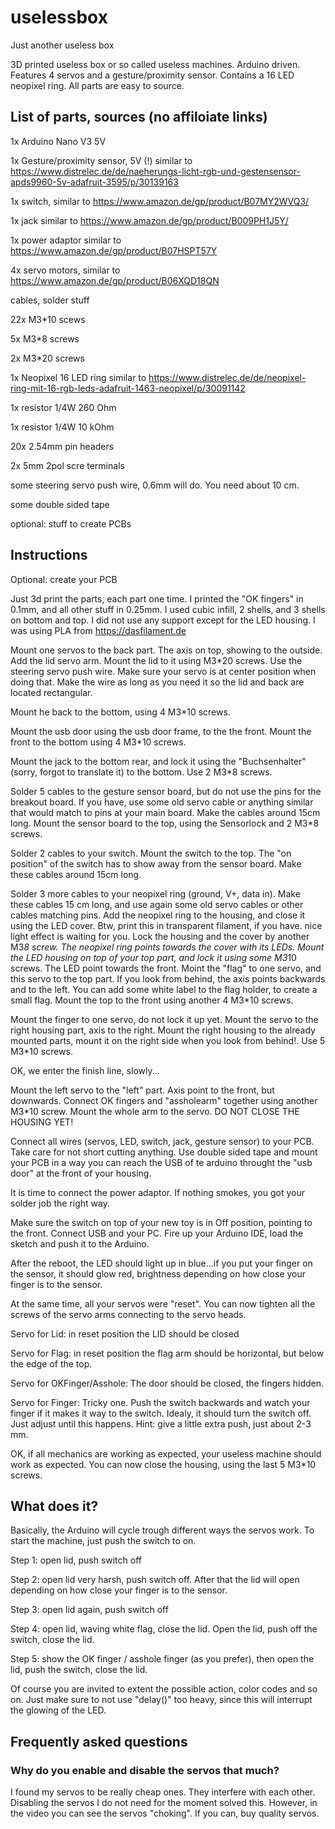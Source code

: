 # uselessbox
Just another useless box

3D printed useless box or so called useless machines. Arduino driven. Features 4 servos and a gesture/proximity sensor. Contains a 16 LED neopixel ring. All parts are easy to source. 


## List of parts, sources (no affiloiate links)
1x Arduino Nano V3 5V

1x Gesture/proximity sensor, 5V (!) similar to https://www.distrelec.de/de/naeherungs-licht-rgb-und-gestensensor-apds9960-5v-adafruit-3595/p/30139163

1x switch, similar to https://www.amazon.de/gp/product/B07MY2WVQ3/

1x jack similar to https://www.amazon.de/gp/product/B009PH1J5Y/

1x power adaptor similar to https://www.amazon.de/gp/product/B07HSPT57Y

4x servo motors, similar to https://www.amazon.de/gp/product/B06XQD18QN

cables, solder stuff

22x M3*10 scews

5x M3*8 screws

2x M3*20 screws

1x Neopixel 16 LED ring similar to https://www.distrelec.de/de/neopixel-ring-mit-16-rgb-leds-adafruit-1463-neopixel/p/30091142

1x resistor 1/4W 260 Ohm

1x resistor 1/4W 10 kOhm

20x 2.54mm pin headers

2x 5mm 2pol scre terminals

some steering servo push wire, 0.6mm will do. You need about 10 cm.

some double sided tape

optional: stuff to create PCBs


## Instructions
Optional: create your PCB

Just 3d print the parts, each part one time. I printed the "OK fingers" in 0.1mm, and all other stuff in 0.25mm. I used cubic infill, 2 shells, and 3 shells on bottom and top. I did not use any support except for the LED housing. I was using PLA from https://dasfilament.de

Mount one servos to the back part. The axis on top, showing to the outside. Add the lid servo arm. Mount the lid to it using M3*20 screws. Use the steering servo push wire. Make sure your servo is at center position when doing that. Make the wire as long as you need it so the lid and back are located rectangular.

Mount he back to the bottom, using 4 M3*10 screws. 

Mount the usb door using the usb door frame, to the the front. Mount the front to the bottom using 4 M3*10 screws.

Mount the jack to the bottom rear, and lock it using the "Buchsenhalter" (sorry, forgot to translate it) to the bottom. Use 2 M3*8 screws.

Solder 5 cables to the gesture sensor board, but do not use the pins for the breakout board. If you have, use some old servo cable or anything similar that would match to pins at your main board. Make the cables around 15cm long. Mount the sensor board to the top, using the Sensorlock and 2 M3*8 screws.

Solder 2 cables to your switch. Mount the switch to the top. The "on position" of the switch has to show away from the sensor board. Make these cables around 15cm long.

Solder 3 more cables to your neopixel ring (ground, V+, data in). Make these cables 15 cm long, and use again some old servo cables or other cables matching pins. Add the neopixel ring to the housing, and close it using the LED cover. Btw, print this in transparent filament, if you have. nice light effect is waiting for you. Lock the housing and the cover by another M3*8 screw. The neopixel ring points towards the cover with its LEDs. Mount the LED housing on top of your top part, and lock it using some M3*10 screws. The LED point towards the front. Moint the "flag" to one servo, and this servo to the top part. If you look from behind, the axis points backwards and to the left. You can add some white label to the flag holder, to create a small flag. Mount the top to the front using another 4 M3*10 screws.

Mount the finger to one servo, do not lock it up yet. Mount the servo to the right housing part, axis to the right. Mount the right housing to the already mounted parts, mount it on the right side when you look from behind!. Use 5 M3*10 screws.

OK, we enter the finish line, slowly...

Mount the left servo to the "left" part. Axis point to the front, but downwards. Connect OK fingers and "assholearm" together using another M3*10 screw. Mount the whole arm to the servo. DO NOT CLOSE THE HOUSING YET!

Connect all wires (servos, LED, switch, jack, gesture sensor) to your PCB. Take care for not short cutting anything. Use double sided tape and mount your PCB in a way you can reach the USB of te arduino throught the "usb door" at the front of your housing.

It is time to connect the power adaptor. If nothing smokes, you got your solder job the right way.

Make sure the switch on top of your new toy is in Off position, pointing to the front. Connect USB and your PC. Fire up your Arduino IDE, load the sketch and push it to the Arduino. 

After the reboot, the LED should light up in blue...if you put your finger on the sensor, it should glow red, brightness depending on how close your finger is to the sensor.

At the same time, all your servos were "reset". You can now tighten all the screws of the servo arms connecting to the servo heads.

Servo for Lid: in reset position the LID should be closed

Servo for Flag: in reset position the flag arm should be horizontal, but below the edge of the top.

Servo for OKFinger/Asshole: The door should be closed, the fingers hidden.

Servo for Finger: Tricky one. Push the switch backwards and watch your finger if it makes it way to the switch. Idealy, it should turn the switch off. Just adjust until this happens. Hint: give a little extra push, just about 2-3 mm.

OK, if all mechanics are working as expected, your useless machine should work as expected. You can now close the housing, using the last 5 M3*10 screws.

## What does it?
Basically, the Arduino will cycle trough different ways the servos work. To start the machine, just push the switch to on.

Step 1: open lid, push switch off

Step 2: open lid very harsh, push switch off. After that the lid will open depending on how close your finger is to the sensor.

Step 3: open lid again, push switch off

Step 4: open lid, waving white flag, close the lid. Open the lid, push off the switch, close the lid.

Step 5: show the OK finger / asshole finger (as you prefer), then open the lid, push the switch, close the lid.


Of course you are invited to extent the possible action, color codes and so on. Just make sure to not use "delay()" too heavy, since this will interrupt the glowing of the LED.

## Frequently asked questions
### Why do you enable and disable the servos that much?
I found my servos to be really cheap ones. They interfere with each other. Disabling the servos I do not need for the moment solved this. However, in the video you can see the servos "choking". If you can, buy quality servos.


